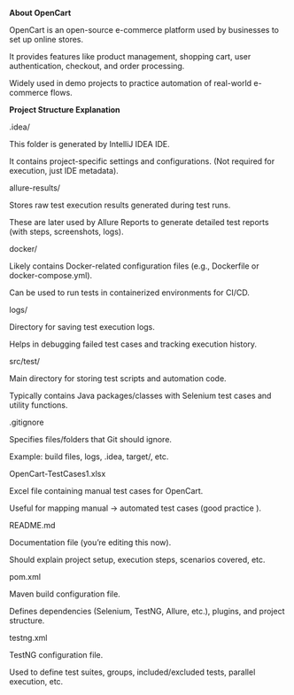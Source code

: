 **About OpenCart**

OpenCart is an open-source e-commerce platform used by businesses to set up online stores.

It provides features like product management, shopping cart, user authentication, checkout, and order processing.

Widely used in demo projects to practice automation of real-world e-commerce flows.

**Project Structure Explanation**

.idea/

This folder is generated by IntelliJ IDEA IDE.

It contains project-specific settings and configurations. (Not required for execution, just IDE metadata).

allure-results/

Stores raw test execution results generated during test runs.

These are later used by Allure Reports to generate detailed test reports (with steps, screenshots, logs).

docker/

Likely contains Docker-related configuration files (e.g., Dockerfile or docker-compose.yml).

Can be used to run tests in containerized environments for CI/CD.

logs/

Directory for saving test execution logs.

Helps in debugging failed test cases and tracking execution history.

src/test/

Main directory for storing test scripts and automation code.

Typically contains Java packages/classes with Selenium test cases and utility functions.

.gitignore

Specifies files/folders that Git should ignore.

Example: build files, logs, .idea, target/, etc.

OpenCart-TestCases1.xlsx

Excel file containing manual test cases for OpenCart.

Useful for mapping manual → automated test cases (good practice ).

README.md

Documentation file (you’re editing this now).

Should explain project setup, execution steps, scenarios covered, etc.

pom.xml

Maven build configuration file.

Defines dependencies (Selenium, TestNG, Allure, etc.), plugins, and project structure.

testng.xml

TestNG configuration file.

Used to define test suites, groups, included/excluded tests, parallel execution, etc.
